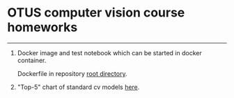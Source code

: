 # OTUS computer vision course homeworks

<hr>

1. Docker image and test notebook which can be started in docker container. 

    Dockerfile in repository <a href="https://github.com/stanislavkuskov/otus_cv_cource">root directory</a>.

2. "Top-5" chart of standard cv models 
<a href="https://github.com/stanislavkuskov/otus_cv_cource/blob/master/src/otus_hw2/top_5_accuracy.ipynb">here</a>.

